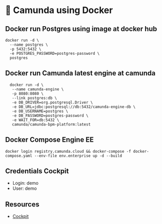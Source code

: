 # 🐋 Camunda using Docker
## Docker run Postgres using image at docker hub
```shell
docker run -d \
  --name postgres \
  -p 5432:5432 \
  -e POSTGRES_PASSWORD=postgres-password \
  postgres
```
## Docker run Camunda latest engine at camunda
```shell
  docker run -d \
   --name camunda-engine \
   -p 8080:8080 \
   --link postgres:db \
   -e DB_DRIVER=org.postgresql.Driver \
   -e DB_URL=jdbc:postgresql://db:5432/camunda-engine-db \
   -e DB_USERNAME=postgres \
   -e DB_PASSWORD=postgres-password \
   -e WAIT_FOR=db:5432 \
   camunda/camunda-bpm-platform:latest
```
## Docker Compose Engine EE
```shell
docker login registry.camunda.cloud && docker-compose -f docker-compose.yaml --env-file env.enterprise up -d --build
```
## Credentials Cockpit
- Login: demo
- User: demo
## Resources
- [Cockpit](http://localhost:8080/camunda/)